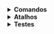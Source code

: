 <details>
    <summary><strong>Comandos</strong></summary>
<br />
<pre>yarn init</pre>
<pre>yarn add express</pre>
<pre>yarn add @types/express -D</pre>
<pre>yarn add typescript -D</pre>
<pre>yarn tsc --init</pre>
<pre>yarn add ts-node-dev -D</pre>
<pre>yarn add typeorm reflect-metadata</pre>
<pre>yarn add sqlite3</pre>
<pre>yarn dev</pre>
<pre>yarn typeorm</pre>
<pre>npx typeorm migration:create -n CreateUsers</pre>
<pre>yarn typeorm migration:run</pre>
<pre>yarn typeorm migration:revert</pre>
<pre>yarn add uuid</pre>
<pre>yarn add @types/uuid -D</pre>
<pre>npx typeorm migration:create -n CreateSurveys</pre>
<pre></pre>
<pre></pre>

</details>

<details>
    <summary><strong>Atalhos</strong></summary>
<br />
<p align="left">
    <ul>
        <li>Removendo os imports: Alt + Shift + O</li>
        <li>Renomear duas coisas ao mesmo tempo: Ctrl + D</li>
        <li></li>
        <li></li>
    </ul>
</p>

</details>

<details>
    <summary><strong>Testes</strong></summary>
<br />
<p align="left">
    <strong>Testes Automatizados</strong><br /><br />
    <ol>
        <li>Testes Unitários</li>
        <li>
            Testes de Integração <br />
            -> routes -> controller -> respository <br />
             <- repository <- controller <- response
        </li>
    </ol>
</p>

</details>